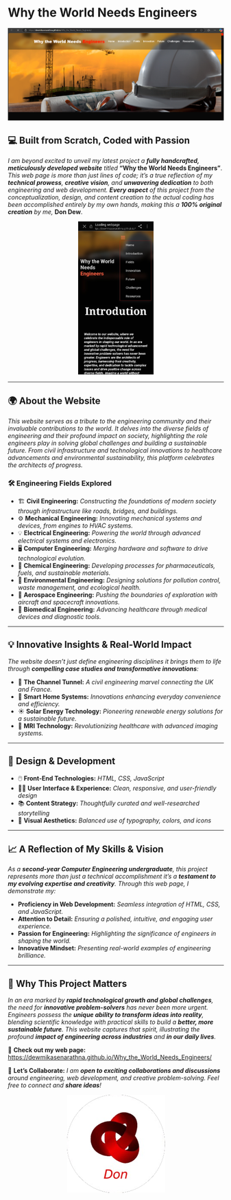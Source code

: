 #  Why the World Needs Engineers 

<div align="center">
  <img src="https://github.com/DewmikaSenarathna/Why_the_World_Needs_Engineers/blob/main/Why_world_need_Engineers_01.png" alt="Alt text">
</div>

## 💻 **Built from Scratch, Coded with Passion**   
*I am beyond excited to unveil my latest project a **fully handcrafted, meticulously developed website** titled* **“Why the World Needs Engineers”**. *This web page is more than just lines of code; it’s a true reflection of my **technical prowess**, **creative vision**, and **unwavering dedication** to both engineering and web development. **Every aspect** of this project from the conceptualization, design, and content creation to the actual coding has been accomplished entirely by my own hands, making this a **100% original creation** by me,* **Don Dew**. 


<div align="center">
  <img src="https://github.com/DewmikaSenarathna/Why_the_World_Needs_Engineers/blob/main/Why_world_need_Engineers_02.jpg" alt="Alt text" width="35%" height="auto">
</div>

---

## 🌍 **About the Website**
*This website serves as a tribute to the engineering community and their invaluable contributions to the world. It delves into the diverse fields of engineering and their profound impact on society, highlighting the role engineers play in solving global challenges and building a sustainable future. From civil infrastructure and technological innovations to healthcare advancements and environmental sustainability, this platform celebrates the architects of progress.*

### 🛠️ **Engineering Fields Explored**
- 🏗️ **Civil Engineering:** *Constructing the foundations of modern society through infrastructure like roads, bridges, and buildings.*
- ⚙️ **Mechanical Engineering:** *Innovating mechanical systems and devices, from engines to HVAC systems.*
- 💡 **Electrical Engineering:** *Powering the world through advanced electrical systems and electronics.*
- 🖥️ **Computer Engineering:** *Merging hardware and software to drive technological evolution.*
- 🧪 **Chemical Engineering:** *Developing processes for pharmaceuticals, fuels, and sustainable materials.*
- 🌱 **Environmental Engineering:** *Designing solutions for pollution control, waste management, and ecological health.*
- 🚀 **Aerospace Engineering:** *Pushing the boundaries of exploration with aircraft and spacecraft innovations.*
- 🧠 **Biomedical Engineering:** *Advancing healthcare through medical devices and diagnostic tools.*

---

## 💡 **Innovative Insights & Real-World Impact**
*The website doesn’t just define engineering disciplines it brings them to life through **compelling case studies and transformative innovations**:*
- 🌉 **The Channel Tunnel:** *A civil engineering marvel connecting the UK and France.*
- 🏡 **Smart Home Systems:** *Innovations enhancing everyday convenience and efficiency.*
- ☀️ **Solar Energy Technology:** *Pioneering renewable energy solutions for a sustainable future.*
- 🧲 **MRI Technology:** *Revolutionizing healthcare with advanced imaging systems.*

---

## 🎨 **Design & Development**
- 🖱️ **Front-End Technologies:** *HTML, CSS, JavaScript* 
- 🧑‍💻 **User Interface & Experience:** *Clean, responsive, and user-friendly design* 
- 📚 **Content Strategy:** *Thoughtfully curated and well-researched storytelling* 
- 🎨 **Visual Aesthetics:** *Balanced use of typography, colors, and icons*

---

## 📈 **A Reflection of My Skills & Vision**
*As a **second-year Computer Engineering undergraduate**, this project represents more than just a technical accomplishment  it’s a **testament to my evolving expertise and creativity**. Through this web page, I demonstrate my:*
- **Proficiency in Web Development:** *Seamless integration of HTML, CSS, and JavaScript.*
- **Attention to Detail:** *Ensuring a polished, intuitive, and engaging user experience.*
- **Passion for Engineering:** *Highlighting the significance of engineers in shaping the world.*
- **Innovative Mindset:** *Presenting real-world examples of engineering brilliance.*

---

## 🌱 **Why This Project Matters**
*In an era marked by **rapid technological growth and global challenges**, the need for **innovative problem-solvers** has never been more urgent. Engineers possess the **unique ability to transform ideas into reality**, blending scientific knowledge with practical skills to build a **better, more sustainable future**. This website captures that spirit, illustrating the profound **impact of engineering across industries** and **in our daily lives**.*

🔗 **Check out my web page:**
https://dewmikasenarathna.github.io/Why_the_World_Needs_Engineers/

🤝 **Let’s Collaborate:**
*I am **open to exciting collaborations and discussions** around engineering, web development, and creative problem-solving. Feel free to connect and **share ideas**!* 

<div align="center">
  <img src="https://github.com/DewmikaSenarathna/Why_the_World_Needs_Engineers/blob/main/logo_new.png" alt="Alt text">
</div>

